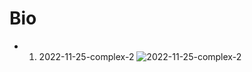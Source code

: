 <!-- raw.githubusercontent.com/${user}/${repo}/${branch}/${path} -->

# Bio
- 1. 2022-11-25-complex-2 ![2022-11-25-complex-2](https://raw.githubusercontent.com/ilosrim/imgs/master/bio/2022-11-25-complex-2.png)